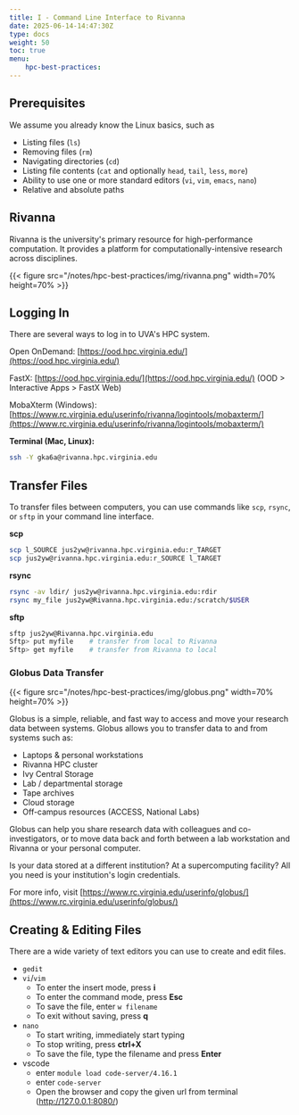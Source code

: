 ```yaml
---
title: I - Command Line Interface to Rivanna
date: 2025-06-14-14:47:30Z
type: docs 
weight: 50
toc: true
menu: 
    hpc-best-practices:
---
```


## Prerequisites

We assume you already know the Linux basics, such as
* Listing files (`ls`)
* Removing files (`rm`)
* Navigating directories (`cd`)
* Listing file contents (`cat` and optionally `head`, `tail`, `less`, `more`)
* Ability to use one or more standard editors (`vi`, `vim`, `emacs`, `nano`)
* Relative and absolute paths

## Rivanna

Rivanna is the university's primary resource for high-performance computation. It provides a platform for computationally-intensive research across disciplines.

{{< figure src="/notes/hpc-best-practices/img/rivanna.png" width=70% height=70% >}}

## Logging In

There are several ways to log in to UVA's HPC system.

Open OnDemand: [https://ood.hpc.virginia.edu/](https://ood.hpc.virginia.edu/)

FastX: [https://ood.hpc.virginia.edu/](https://ood.hpc.virginia.edu/) (OOD > Interactive Apps > FastX Web)

MobaXterm (Windows): [https://www.rc.virginia.edu/userinfo/rivanna/logintools/mobaxterm/](https://www.rc.virginia.edu/userinfo/rivanna/logintools/mobaxterm/)

__Terminal (Mac, Linux):__
```bash
ssh -Y gka6a@rivanna.hpc.virginia.edu
```

## Transfer Files
To transfer files between computers, you can use commands like `scp`, `rsync`, or `sftp` in your command line interface.

__scp__
```bash
scp l_SOURCE jus2yw@rivanna.hpc.virginia.edu:r_TARGET
scp jus2yw@rivanna.hpc.virginia.edu:r_SOURCE l_TARGET
```

__rsync__
```bash
rsync -av ldir/ jus2yw@rivanna.hpc.virginia.edu:rdir
rsync my_file jus2yw@Rivanna.hpc.virginia.edu:/scratch/$USER
```

__sftp__
```bash
sftp jus2yw@Rivanna.hpc.virginia.edu
Sftp> put myfile    # transfer from local to Rivanna
Sftp> get myfile    # transfer from Rivanna to local
```

### Globus Data Transfer

{{< figure src="/notes/hpc-best-practices/img/globus.png" width=70% height=70% >}}

Globus is a simple, reliable, and fast way to access and move your research data between systems. Globus allows you to transfer data to and from systems such as:

* Laptops & personal workstations
* Rivanna HPC cluster
* Ivy Central Storage
* Lab / departmental storage
* Tape archives
* Cloud storage
* Off-campus resources (ACCESS, National Labs)

Globus can help you share research data with colleagues and co-investigators, or to move data back and forth between a lab workstation and Rivanna or your personal computer.

Is your data stored at a different institution? At a supercomputing facility? All you need is your institution's login credentials.

For more info, visit [https://www.rc.virginia.edu/userinfo/globus/](https://www.rc.virginia.edu/userinfo/globus/)


## Creating & Editing Files

There are a wide variety of text editors you can use to create and edit files.

* `gedit`
* `vi`/`vim`
    * To enter the insert mode, press __i__
    * To enter the command mode, press __Esc__
    * To save the file, enter `w filename`
    * To exit without saving, press __q__
* `nano`
    * To start writing, immediately start typing
    * To stop writing, press __ctrl+X__
    * To save the file, type the filename and press __Enter__
* vscode
    * enter `module load code-server/4.16.1`
    * enter `code-server`
    * Open the browser and copy the given url from terminal (http://127.0.0.1:8080/)